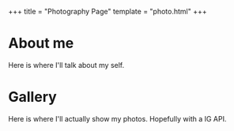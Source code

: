 
+++
title = "Photography Page"
template = "photo.html"
+++

# About me

Here is where I'll talk about my self.

# Gallery

Here is where I'll actually show my photos.  Hopefully with a IG API.

